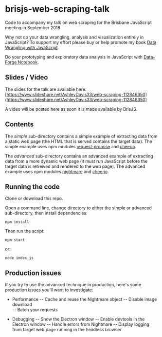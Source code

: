 # brisjs-web-scraping-talk

Code to accompany my talk on web scraping for the Brisbane JavaScript meeting in September 2018

Why not do your data wrangling, analysis and visualization entirely in JavaScript? To support my effort please buy or help promote my book 
[Data Wrangling with JavaScript](http://bit.ly/2t2cJu2).

Do your prototyping and exploratory data analysis in JavaScript with [Data-Forge Notebook](http://www.data-forge-notebook.com/).

## Slides / Video

The slides for the talk are available here: [https://www.slideshare.net/AshleyDavis33/web-scraping-112846350](https://www.slideshare.net/AshleyDavis33/web-scraping-112846350)

A video will be posted here as soon it is made available by BrisJS.

## Contents

The *simple* sub-directory contains a simple example of extracting data from a static web page (the HTML that is served contains the target data). The simple example uses npm modules [request-promise](https://npmjs.com/package/request-promise) and [cheerio](https://npmjs.com/package/cheerio).

The *advanced* sub-directory contains an advanced example of extracting data from a more dynamic web page (it must run JavaScript before the target data is retreived and rendered to the web page). The advanced example uses npm modules [nightmare](https://npmjs.com/package/nightmare) and [cheerio](https://npmjs.com/package/cheerio).

## Running the code

Clone or download this repo.

Open a command line, change directory to either the simple or advanced sub-directory, then install dependencies:

    npm install

Then run the script:

    npm start

or:

    node index.js


## Production issues

If you try to use the advanced technique in production, here's some production issues you'll want to investigate:

- Performance
-- Cache and reuse the Nightmare object
-- Disable image download	
-- Batch your requests

- Debugging
-- Show the Electron window
-- Enable devtools in the Electron window
-- Handle errors from Nightmare
-- Display logging from target web page running in the headless browser

